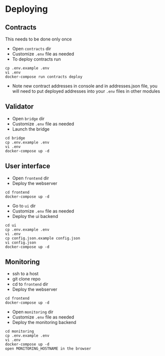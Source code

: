 # Deploying

## Contracts
This needs to be done only once

- Open `contracts` dir
- Customize `.env` file as needed
- To deploy contracts run
```
cp .env.example .env
vi .env
docker-compose run contracts deploy
```
- Note new contract addresses in console and in addresses.json file, you will
  need to put deployed addresses into your `.env` files in other modules

## Validator
- Open `bridge` dir
- Customize `.env` file as needed
- Launch the bridge
```
cd bridge
cp .env.example .env
vi .env
docker-compose up -d
```

## User interface
- Open `frontend` dir
- Deploy the webserver
```
cd frontend
docker-compose up -d
``` 
- Go to `ui` dir
- Customize `.env` file as needed
- Deploy the ui backend
```
cd ui
cp .env.example .env
vi .env
cp config.json.example config.json
vi config.json
docker-compose up -d
```

## Monitoring
- ssh to a host
- git clone repo
- cd to `frontend` dir
- Deploy the webserver
```
cd frontend
docker-compose up -d
``` 
- Open `monitoring` dir
- Customize `.env` file as needed
- Deploy the monitoring backend
```
cd monitoring
cp .env.example .env
vi .env
docker-compose up -d
open MONITORING_HOSTNAME in the browser
```
